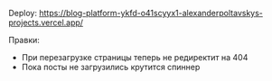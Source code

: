 Deploy: https://blog-platform-ykfd-o41scyyx1-alexanderpoltavskys-projects.vercel.app/

Правки:
- При перезагрузке страницы теперь не редиректит на 404
- Пока посты не загрузились крутится спиннер
